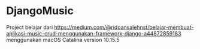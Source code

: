 # DjangoMusic

Project belajar dari https://medium.com/@ridoansalehnst/belajar-membuat-aplikasi-music-crud-menggunakan-framework-django-a44872859183
menggunakan macOS Catalina version 10.15.5

